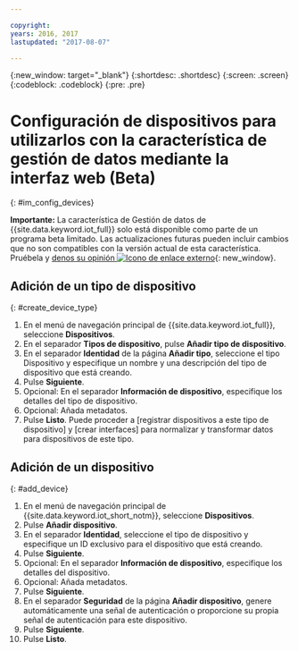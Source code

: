 ```yaml
---

copyright:
years: 2016, 2017
lastupdated: "2017-08-07"

---
```


{:new_window: target="\_blank"}
{:shortdesc: .shortdesc}
{:screen: .screen}
{:codeblock: .codeblock}
{:pre: .pre}


# Configuración de dispositivos para utilizarlos con la característica de gestión de datos mediante la interfaz web (Beta)
{: #im_config_devices}

**Importante:** La característica de Gestión de datos de {{site.data.keyword.iot_full}} solo está disponible como parte de un programa beta limitado. Las actualizaciones futuras pueden incluir cambios que no son compatibles con la versión actual de esta característica. Pruébela y [denos su opinión ![Icono de enlace externo](../../../icons/launch-glyph.svg)](https://developer.ibm.com/answers/smart-spaces/17/internet-of-things.html){: new_window}.


## Adición de un tipo de dispositivo
{: #create_device_type}
1. En el menú de navegación principal de {{site.data.keyword.iot_full}}, seleccione **Dispositivos**. 
2. En el separador **Tipos de dispositivo**, pulse **Añadir tipo de dispositivo**.
3. En el separador **Identidad** de la página **Añadir tipo**, seleccione el tipo Dispositivo y especifique un nombre y una descripción del tipo de dispositivo que está creando.
4. Pulse **Siguiente**.
5. Opcional: En el separador **Información de dispositivo**, especifique los detalles del tipo de dispositivo.
6. Opcional: Añada metadatos. 
7. Pulse **Listo**.
Puede proceder a [registrar dispositivos a este tipo de dispositivo] y [crear interfaces] para normalizar y transformar datos para dispositivos de este tipo.

## Adición de un dispositivo
{: #add_device}
1. En el menú de navegación principal de {{site.data.keyword.iot_short_notm}}, seleccione **Dispositivos**. 
2. Pulse **Añadir dispositivo**.
3. En el separador **Identidad**, seleccione el tipo de dispositivo y especifique un ID exclusivo para el dispositivo que está creando.
4. Pulse **Siguiente**.
5. Opcional: En el separador **Información de dispositivo**, especifique los detalles del dispositivo.
6. Opcional: Añada metadatos. 
7. Pulse **Siguiente**.
8. En el separador **Seguridad** de la página **Añadir dispositivo**, genere automáticamente una señal de autenticación o proporcione su propia señal de autenticación para este dispositivo. 
9. Pulse **Siguiente**.
10. Pulse **Listo**.

